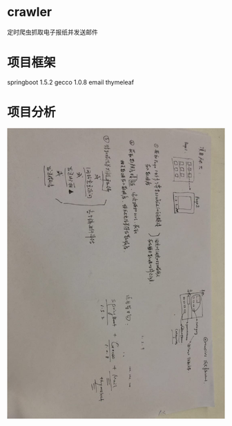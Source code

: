 # crawler
定时爬虫抓取电子报纸并发送邮件

# 项目框架
springboot 1.5.2
gecco 1.0.8
email thymeleaf

# 项目分析
![项目分析图](https://github.com/TrimGHU/crawler/blob/master/crawler.jpg)
